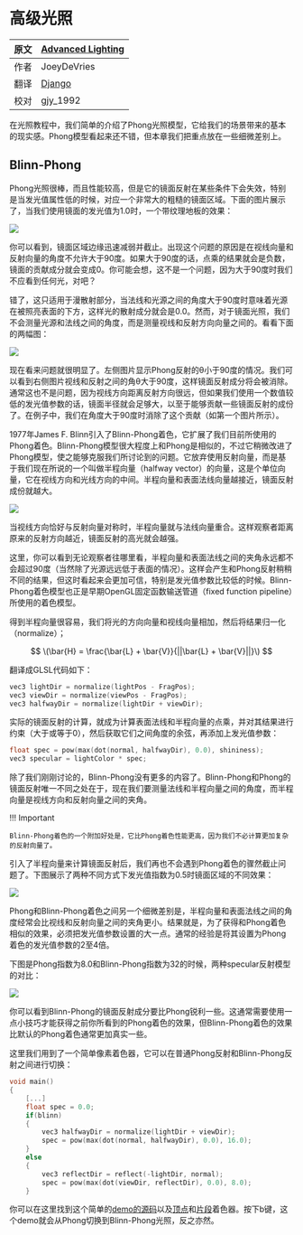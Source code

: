 # 高级光照

原文     | [Advanced Lighting](http://learnopengl.com/#!Advanced-Lighting/Advanced-Lighting)
      ---|---
作者     | JoeyDeVries
翻译     | [Django](http://bullteacher.com/)
校对     | gjy_1992

在光照教程中，我们简单的介绍了Phong光照模型，它给我们的场景带来的基本的现实感。Phong模型看起来还不错，但本章我们把重点放在一些细微差别上。



## Blinn-Phong

Phong光照很棒，而且性能较高，但是它的镜面反射在某些条件下会失效，特别是当发光值属性低的时候，对应一个非常大的粗糙的镜面区域。下面的图片展示了，当我们使用镜面的发光值为1.0时，一个带纹理地板的效果：

![](http://learnopengl.com/img/advanced-lighting/advanced_lighting_phong_limit.png)

你可以看到，镜面区域边缘迅速减弱并截止。出现这个问题的原因是在视线向量和反射向量的角度不允许大于90度。如果大于90度的话，点乘的结果就会是负数，镜面的贡献成分就会变成0。你可能会想，这不是一个问题，因为大于90度时我们不应看到任何光，对吧？

错了，这只适用于漫散射部分，当法线和光源之间的角度大于90度时意味着光源在被照亮表面的下方，这样光的散射成分就会是0.0。然而，对于镜面光照，我们不会测量光源和法线之间的角度，而是测量视线和反射方向向量之间的。看看下面的两幅图：

![](http://learnopengl.com/img/advanced-lighting/advanced_lighting_over_90.png)

现在看来问题就很明显了。左侧图片显示Phong反射的θ小于90度的情况。我们可以看到右侧图片视线和反射之间的角θ大于90度，这样镜面反射成分将会被消除。通常这也不是问题，因为视线方向距离反射方向很远，但如果我们使用一个数值较低的发光值参数的话，镜面半径就会足够大，以至于能够贡献一些镜面反射的成份了。在例子中，我们在角度大于90度时消除了这个贡献（如第一个图片所示）。

1977年James F. Blinn引入了Blinn-Phong着色，它扩展了我们目前所使用的Phong着色。Blinn-Phong模型很大程度上和Phong是相似的，不过它稍微改进了Phong模型，使之能够克服我们所讨论到的问题。它放弃使用反射向量，而是基于我们现在所说的一个叫做半程向量（halfway vector）的向量，这是个单位向量，它在视线方向和光线方向的中间。半程向量和表面法线向量越接近，镜面反射成份就越大。

![](http://learnopengl.com/img/advanced-lighting/advanced_lighting_halfway_vector.png)

当视线方向恰好与反射向量对称时，半程向量就与法线向量重合。这样观察者距离原来的反射方向越近，镜面反射的高光就会越强。

这里，你可以看到无论观察者往哪里看，半程向量和表面法线之间的夹角永远都不会超过90度（当然除了光源远远低于表面的情况）。这样会产生和Phong反射稍稍不同的结果，但这时看起来会更加可信，特别是发光值参数比较低的时候。Blinn-Phong着色模型也正是早期OpenGL固定函数输送管道（fixed function pipeline）所使用的着色模型。

得到半程向量很容易，我们将光的方向向量和视线向量相加，然后将结果归一化（normalize）；

$$
\(\bar{H} = \frac{\bar{L} + \bar{V}}{||\bar{L} + \bar{V}||}\)
$$

翻译成GLSL代码如下：

```c++
vec3 lightDir = normalize(lightPos - FragPos);
vec3 viewDir = normalize(viewPos - FragPos);
vec3 halfwayDir = normalize(lightDir + viewDir);
```

实际的镜面反射的计算，就成为计算表面法线和半程向量的点乘，并对其结果进行约束（大于或等于0），然后获取它们之间角度的余弦，再添加上发光值参数：

```c++
float spec = pow(max(dot(normal, halfwayDir), 0.0), shininess);
vec3 specular = lightColor * spec;
```

除了我们刚刚讨论的，Blinn-Phong没有更多的内容了。Blinn-Phong和Phong的镜面反射唯一不同之处在于，现在我们要测量法线和半程向量之间的角度，而半程向量是视线方向和反射向量之间的夹角。

!!! Important
    
    Blinn-Phong着色的一个附加好处是，它比Phong着色性能更高，因为我们不必计算更加复杂的反射向量了。

引入了半程向量来计算镜面反射后，我们再也不会遇到Phong着色的骤然截止问题了。下图展示了两种不同方式下发光值指数为0.5时镜面区域的不同效果：

![](http://learnopengl.com/img/advanced-lighting/advanced_lighting_comparrison.png)

Phong和Blinn-Phong着色之间另一个细微差别是，半程向量和表面法线之间的角度经常会比视线和反射向量之间的夹角更小。结果就是，为了获得和Phong着色相似的效果，必须把发光值参数设置的大一点。通常的经验是将其设置为Phong着色的发光值参数的2至4倍。

下图是Phong指数为8.0和Blinn-Phong指数为32的时候，两种specular反射模型的对比：

![](http://learnopengl.com/img/advanced-lighting/advanced_lighting_comparrison2.png)

你可以看到Blinn-Phong的镜面反射成分要比Phong锐利一些。这通常需要使用一点小技巧才能获得之前你所看到的Phong着色的效果，但Blinn-Phong着色的效果比默认的Phong着色通常更加真实一些。

这里我们用到了一个简单像素着色器，它可以在普通Phong反射和Blinn-Phong反射之间进行切换：

```c++
void main()
{
    [...]
    float spec = 0.0;
    if(blinn)
    {
        vec3 halfwayDir = normalize(lightDir + viewDir);  
        spec = pow(max(dot(normal, halfwayDir), 0.0), 16.0);
    }
    else
    {
        vec3 reflectDir = reflect(-lightDir, normal);
        spec = pow(max(dot(viewDir, reflectDir), 0.0), 8.0);
    }
``` 

你可以在这里找到这个简单的[demo的源码](http://www.learnopengl.com/code_viewer.php?code=advanced-lighting/blinn_phong)以及[顶点](http://www.learnopengl.com/code_viewer.php?code=advanced-lighting/blinn_phong&type=vertex)和[片段](http://www.learnopengl.com/code_viewer.php?code=advanced-lighting/blinn_phong&type=fragment)着色器。按下b键，这个demo就会从Phong切换到Blinn-Phong光照，反之亦然。

